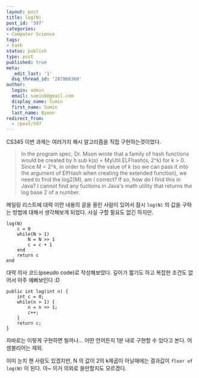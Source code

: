 ```yaml
---
layout: post
title: log(N)
post_id: '597'
categories:
- Computer Science
tags:
- hash
status: publish
type: post
published: true
meta:
  _edit_last: '1'
  dsq_thread_id: '287066360'
author:
  login: admin
  email: suminb@gmail.com
  display_name: Sumin
  first_name: Sumin
  last_name: Byeon
redirect_from:
  - /post/597
---
```

CS345 이번 과제는 여러가지 해시 알고리즘을 직접 구현하는것이었다.

> In the program spec, Dr. Moon wrote that a family of hash functions would be
created by h sub k(s) = MyUtil.ELFhash(s, 2^k) for k > 0. Since M = 2^k, in
order to find the value of k (so we can pass it into the argument of ElfHash
when creating the extended function), we need to find the log2(M), am I
correct? If so, how do I find this in Java? I cannot find any fuctions in
Java's math utility that returns the log base 2 of a number.

메일링 리스트에 대략 이런 내용의 글을 올린 사람이 있어서 잠시 `log(N)` 의 값을 구하는 방법에 대해서 생각해보게 되었다. 사실 구할 필요도 없긴 하지만.

	log(N)
		c = 0
		while(N > 1)
			N = N >> 1
			c = c + 1
		end
		return c
	end

대략 의사 코드(pseudo code)로 작성해보았다. 길이가 짧기도 하고 복잡한 조건도 없어서 아주 예뻐보인다 :D

	public int log(int n) {
		int c = 0;
		while(n > 1) {
			n = n >> 1;
			c++;
		}
		return c;
	}

자바로는 이렇게 구현하면 될까나... 어떤 언어든지 1분 내로 구현할 수 있다고 본다. 어셈블리어는 제외.

이미 눈치 챈 사람도 있겠지만, N 의 값이 2의 k제곱이 아닐때에는 결과값이 `floor of log(N)` 이 된다. 아~ 이거 의외로 쓸만할지도 모르겠다.

